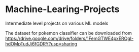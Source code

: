 # Machine-Learing-Projects
Intermediate level projects on various ML models

The dataset for pokemon classifier can be downloaded from https://drive.google.com/drive/folders/1FemGTWE4pxEROgI-hdOMpTudJi6fGDRY?usp=sharing
